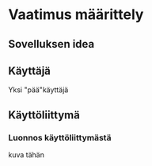 # Vaatimus määrittely

## Sovelluksen idea

## Käyttäjä
Yksi "pää"käyttäjä

## Käyttöliittymä

### Luonnos käyttöliittymästä
kuva tähän